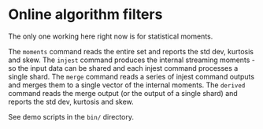 Online algorithm filters
========================

The only one working here right now is for statistical moments.

The `moments` command reads the entire set and reports the std dev,
kurtosis and skew.  The `injest` command produces the internal streaming
moments - so the input data can be shared and each injest command
processes a single shard.  The `merge` command reads a series of
injest command outputs and merges them to a single vector of the
internal moments.  The `derived` command reads the merge output
(or the output of a single shard) and reports the std dev,
kurtosis and skew.

See demo scripts in the `bin/` directory.
